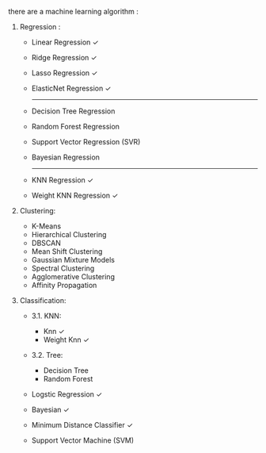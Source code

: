 there are a machine learning algorithm : 

1.  Regression : 
    - Linear Regression ✓
    - Ridge Regression ✓
    - Lasso Regression ✓
    - ElasticNet Regression ✓

      ------------------------------------------------
    - Decision Tree Regression
    - Random Forest Regression
    - Support Vector Regression (SVR)
    - Bayesian Regression

      ------------------------------------------------

    - KNN Regression ✓
    - Weight KNN Regression ✓

2. Clustering:
    - K-Means
    - Hierarchical Clustering
    - DBSCAN
    - Mean Shift Clustering
    - Gaussian Mixture Models
    - Spectral Clustering
    - Agglomerative Clustering
    - Affinity Propagation
    
3. Classification:

    - 3.1. KNN:

        - Knn ✓
        - Weight Knn ✓
    
    - 3.2. Tree:

        - Decision Tree 
        - Random Forest 
    

    - Logstic Regression ✓
    - Bayesian ✓
    - Minimum Distance Classifier ✓
    - Support Vector Machine (SVM)

